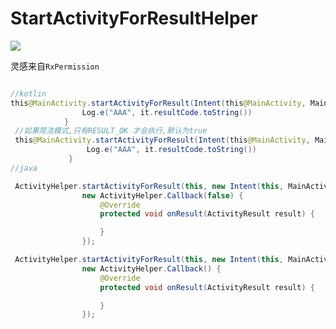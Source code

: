 
# StartActivityForResultHelper 

[![](https://jitpack.io/v/yizeliang/StartActivityForResultHelper.svg)](https://jitpack.io/#yizeliang/StartActivityForResultHelper)

灵感来自`RxPermission`


```java

//kotlin
this@MainActivity.startActivityForResult(Intent(this@MainActivity, MainActivity::class.java),1000,false) {
                Log.e("AAA", it.resultCode.toString())
            }
 //如果简洁模式,只有RESULT_OK 才会执行,默认为true
 this@MainActivity.startActivityForResult(Intent(this@MainActivity, MainActivity::class.java)) {
                 Log.e("AAA", it.resultCode.toString())
             }
//java

 ActivityHelper.startActivityForResult(this, new Intent(this, MainActivity.class),1000,
                new ActivityHelper.Callback(false) {
                    @Override
                    protected void onResult(ActivityResult result) {

                    }
                });

 ActivityHelper.startActivityForResult(this, new Intent(this, MainActivity.class),
                new ActivityHelper.Callback() {
                    @Override
                    protected void onResult(ActivityResult result) {

                    }
                });

```






